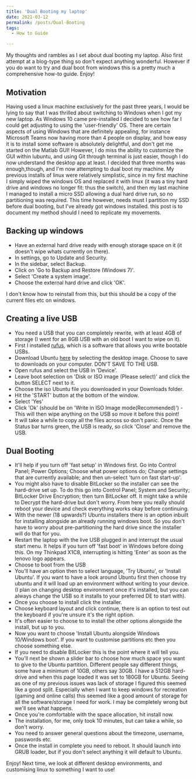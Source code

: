 ```yaml
---
title: 'Dual Booting my laptop'
date: 2021-03-12
permalink: /posts/Dual-Booting
tags: 
  - How to Guide

---
```


My thoughts and rambles as I set about dual booting my laptop. Also first attempt at a blog-type thing so don't expect anything wonderful. However if you do want to try and dual boot from windows this is a pretty much a comprehensive how-to guide. Enjoy!

## Motivation 

Having used a linux machine exclusively for the past three years, I would be lying to say that I was thrilled about switching to Windows when I got my new laptop. As Windows 10 came pre-installed I decided to see how far I could get adjusting to using the 'user-friendly' OS.  There are certain aspects of using Windows that are definitely appealing, for instance Microsoft Teams now having more than 4 people on display, and how easy it is to install some software is absolutely delightful, and don't get me started on the Matlab GUI! However, I do miss the ability to customize the GUI within lubuntu, and using Git through terminal is just easier, though I do now understand the desktop app at least. 
I decided that three months was enough,though, and I'm now attempting to dual boot my machine. My previous installs of linux were relatively simplistic, since in my first machine I simply wiped the windows OS and replaced it with linux (it was a tiny hard drive and windows no longer fit: thus the switch), and then my last machine I managed to install a micro SSD allowing a dual hard drive run, so no partitioning was required. This time however, needs must I partition my SSD before dual booting, but I've already got windows installed. this post is to document my method should I need to replicate my movements. 

## Backing up windows
* Have an external hard drive ready with enough storage space on it (it doesn't wipe whats currently on there). 
* In settings, go to Update and Security. 
* In the sidebar, select Backup. 
* Click on 'Go to Backup and Restore (Windows 7)'. 
* Select 'Create a system image'. 
* Choose the external hard drive and click 'OK'. 

I don't know how to reinstall from this, but this should be a copy of the current files etc on windows.

## Creating a live USB
 * You need a USB that you can completely rewrite, with at least 4GB of storage (I went for an 8GB USB with an old boot I want to wipe on it).
 * First I installed [rufus](https://rufus.ie/), which is a software that allows you write bootable USBs. 
 * Download Ubuntu [here](https://releases.ubuntu.com/20.04/) by selecting the desktop image. Choose to save to downloads on your computer. DON'T SAVE TO THE USB. 
 * Open rufus and select the USB in 'Device'. 
 * Leave boot selection on 'Disk or ISO image (Please select)' and click the button SELECT next to it. 
 * Choose the iso Ubuntu file you downloaded in your Downloads folder. 
 * Hit the 'START' button at the bottom of the window.
 * Select 'Yes'
 * Click 'Ok' (should be on 'Write in ISO Image mode(Recommended)') - This will then wipe anything on the USB so move it before this point! 
 * It will take a while to copy all the files across so don't panic. Once the Status bar turns green, the USB is ready, so click 'Close' and remove the USB. 

 ## Dual Booting

  * It'll help if you turn off 'fast setup' in Windows first. Go into Control Panel; Power Options; Choose what power options do; Change settings that are currently available; and then un-select 'turn on fast start-up'. 
  * You might also have to disable BitLocker so the installer can see the hard-drive set up. To do this go into Control Panel; System and Security; BitLocker Drive Encryption; then turn BitLocker off. It might take a while to Decrypt the hard-drive but don't worry. From here you really should reboot your device and check everything works okay before continuing. 
  * With the newer (18 upwards?) Ubuntu installers there is an option inbuilt for installing alongside an already running windows boot. So you don't have to worry about pre-partitioning the hard drive since the installer will do that for you. 
  * Restart the laptop with the live USB plugged in and interrupt the usual start menu. It helps if you turn off 'fast boot' in Windows before doing this. On my Thinkpad X1C8, interrupting is hitting 'Enter' as soon as the lenovo logo appears. 
  * Choose to boot from the USB
  * You'll have an option then to select language, 'Try Ubuntu', or 'Install Ubuntu'. If you want to have a look around Ubuntu first then choose try ubuntu and it will load up an environment without writing to your device. (I plan on changing desktop environment once it's installed, but you can always change the USB so it installs to your preferred DE to start with).
  * Once you choose to install click the installer. 
  * Choose keyboard layout and click continue, there is an option to test out the keyboard if you're unsure it's the right option. 
  * It's often easier to choose to to install the other options alongside the install, but up to you. 
  * Now you want to choose 'Install Ubuntu alongside Windows 10/Windows boot'. If you want to customise partitions etc then you choose something else. 
  * If you need to disable BitLocker this is the point where it will tell you. 
  * You'll next be shown a slider bar to choose how much space you want to give to the Ubuntu partition. Different people say different things, some have a minimum of 10GB, others say 30GB. I have a 512GB hard-drive and when this page loaded it was set to 180GB for Ubuntu. Seeing as one of my previous issues was lack of storage I figured this seemed like a good split. Especially when I want to keep windows for recreation (gaming and online calls) this seemed like a good amount of storage for all the software/storage I need for work. I may be completely wrong but we'll see what happens. 
  * Once you're comfortable with the space allocation, hit install now. 
  * The installation, for me, only took 10 minutes, but can take a while, so don't worry. 
  * You need to answer general questions about the timezone, username, passwords etc. 
  * Once the install in complete you need to reboot. It should launch into GRUB loader, but if you don't select anything it will default to Ubuntu. 

  Enjoy!
  Next time, we look at different desktop environments, and customising linux to something I want to use! 